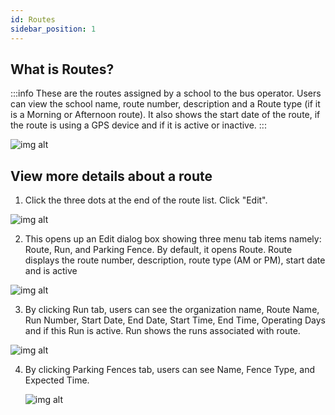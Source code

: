 ```yaml
---
id: Routes
sidebar_position: 1
---
```


## What is Routes?

:::info
These are the routes assigned by a school to the bus operator. Users can view the school name, route number, description and a Route type (if it is a Morning or Afternoon route). It also shows the start date of the route, if the route is using a GPS device and if it is active or inactive.
:::

![img alt](/img/planning-routes.png)

## View more details about a route

1. Click the three dots at the end of the route list. Click "Edit".

![img alt](/img/planning-routes-edit.png)

2. This opens up an Edit dialog box showing three menu tab items namely: Route, Run, and Parking Fence. By default, it opens Route. Route displays the route number, description, route type (AM or PM), start date and is active

![img alt](/img/planning-routes-edit-route.png)

3. By clicking Run tab, users can see the organization name, Route Name, Run Number, Start Date, End Date, Start Time, End Time, Operating Days and if this Run is active. Run shows the runs associated with route.

![img alt](/img/planning-routes-edit-run.png)

4. By clicking Parking Fences tab, users can see Name, Fence Type, and Expected Time.

   ![img alt](/img/planning-routes-edit-parking-fences.PNG)
